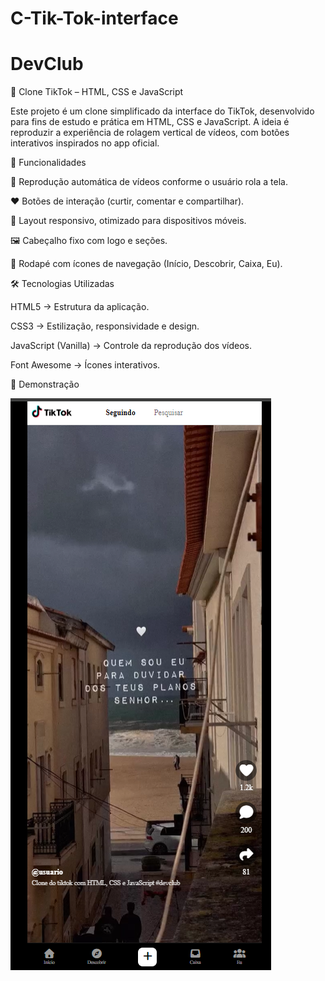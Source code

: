 # C-Tik-Tok-interface
# DevClub


📱 Clone TikTok – HTML, CSS e JavaScript

Este projeto é um clone simplificado da interface do TikTok, desenvolvido para fins de estudo e prática em HTML, CSS e JavaScript.
A ideia é reproduzir a experiência de rolagem vertical de vídeos, com botões interativos inspirados no app oficial.

🚀 Funcionalidades

🎥 Reprodução automática de vídeos conforme o usuário rola a tela.

❤️ Botões de interação (curtir, comentar e compartilhar).

📌 Layout responsivo, otimizado para dispositivos móveis.

🖼️ Cabeçalho fixo com logo e seções.

📱 Rodapé com ícones de navegação (Início, Descobrir, Caixa, Eu).

🛠️ Tecnologias Utilizadas

HTML5 → Estrutura da aplicação.

CSS3 → Estilização, responsividade e design.

JavaScript (Vanilla) → Controle da reprodução dos vídeos.

Font Awesome → Ícones interativos.



📸 Demonstração

[![Logo TikTok Clone](img/Captura%20de%20tela%202025-09-15%20231142.png)](https://seu-link-aqui.com)
